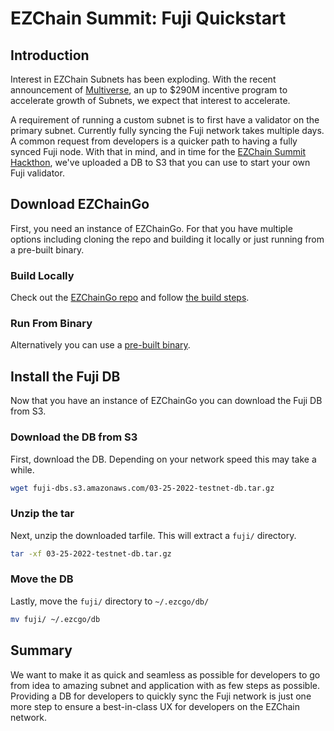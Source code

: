 # EZChain Summit: Fuji Quickstart 

## Introduction

Interest in EZChain Subnets has been exploding. With the recent announcement of [Multiverse](https://medium.com/ezchainezc/ezchain-foundation-launches-multiverse-an-up-to-290m-incentive-program-to-accelerate-growth-of-c815ac5692c7), an up to $290M incentive program to accelerate growth of Subnets, we expect that interest to accelerate.

A requirement of running a custom subnet is to first have a validator on the primary subnet.  Currently fully syncing the Fuji network takes multiple days. A common request from developers is a quicker path to having a fully synced Fuji node. With that in mind, and in time for the [EZChain Summit Hackthon](https://www.ezchainsummit.com), we've uploaded a DB to S3 that you can use to start your own Fuji validator.

## Download EZChainGo

First, you need an instance of EZChainGo. For that you have multiple options including cloning the repo and building it locally or just running from a pre-built binary.

### Build Locally

Check out the [EZChainGo repo](https://github.com/EZChain-core/ezcgo) and follow [the build steps](https://github.com/EZChain-core/ezcgo#native-install).

### Run From Binary

Alternatively you can use a [pre-built binary](https://github.com/EZChain-core/ezcgo/releases).

## Install the Fuji DB

Now that you have an instance of EZChainGo you can download the Fuji DB from S3.

### Download the DB from S3

First, download the DB. Depending on your network speed this may take a while.

```zsh
wget fuji-dbs.s3.amazonaws.com/03-25-2022-testnet-db.tar.gz 
```

### Unzip the tar

Next, unzip the downloaded tarfile. This will extract a `fuji/` directory.

```zsh
tar -xf 03-25-2022-testnet-db.tar.gz
```

### Move the DB

Lastly, move the `fuji/` directory to `~/.ezcgo/db/`

```zsh
mv fuji/ ~/.ezcgo/db
```

## Summary

We want to make it as quick and seamless as possible for developers to go from idea to amazing subnet and application with as few steps as possible. Providing a DB for developers to quickly sync the Fuji network is just one more step to ensure a best-in-class UX for developers on the EZChain network.